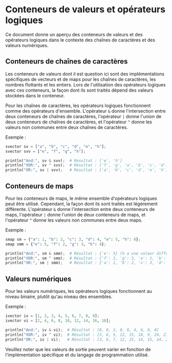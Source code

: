 # Conteneurs de valeurs et opérateurs logiques

Ce document donne un aperçu des conteneurs de valeurs et des opérateurs logiques dans le contexte des chaînes de caractères et des valeurs numériques.

## Conteneurs de chaînes de caractères

Les conteneurs de valeurs dont il est question ici sont des implémentations spécifiques de vecteurs et de maps pour les chaînes de caractères, les nombres flottants et les entiers. Lors de l'utilisation des opérateurs logiques avec ces conteneurs, la façon dont ils sont traités dépend des valeurs stockées dans le conteneur.

Pour les chaînes de caractères, les opérateurs logiques fonctionnent comme des opérateurs d'ensemble. L'opérateur `&` donne l'intersection entre deux conteneurs de chaînes de caractères, l'opérateur `|` donne l'union de deux conteneurs de chaînes de caractères, et l'opérateur `^` donne les valeurs non communes entre deux chaînes de caractères.

Exemple :

```python
svector sv = ["a", "b", "c", "d", "e", "h"];
svector svv = ["e", "f", "g", "h"];

println("And:", sv & svv);  # Résultat : ['e', 'h']
println("XOR:", sv ^ svv);  # Résultat : ['f', 'g', 'a', 'b', 'c', 'd']
println("OR:", sv | svv);   # Résultat : ['a', 'b', 'c', 'd', 'e', 'h', 'f', 'g']
```

## Conteneurs de maps

Pour les conteneurs de maps, le même ensemble d'opérateurs logiques peut être utilisé. Cependant, la façon dont ils sont traités est légèrement différente. L'opérateur `&` donne l'intersection entre deux conteneurs de maps, l'opérateur `|` donne l'union de deux conteneurs de maps, et l'opérateur `^` donne les valeurs non communes entre deux maps.

Exemple :

```python
smap sm = {"a": 1, "b": 2, "c": 3, "d": 4, "e": 5, "h": 6};
smap smm = {"e": 5, "f": 2, "g": 3, "h": 4};

println("And:", sm & smm);  # Résultat : {'e': 5} (h a une valeur différente)
println("XOR:", sm ^ smm);  # Résultat : {'f': 2, 'g': 3, 'a': 1, 'b': 2, 'c': 3, 'd': 4}
println("OR:", sm | smm);   # Résultat : {'a': 1, 'b': 2, 'c': 3, 'd': 4, 'e': 5, 'h': 6, 'f': 2, 'g': 3}
```

## Valeurs numériques

Pour les valeurs numériques, les opérateurs logiques fonctionnent au niveau binaire, plutôt qu'au niveau des ensembles.

Exemple :

```python
ivector iv = [1, 2, 3, 4, 5, 6, 7, 8, 9];
ivector vi = [2, 4, 6, 8, 10, 12, 14, 16, 18];

println("And:", iv & vi);  # Résultat : [0, 0, 2, 0, 0, 4, 6, 0, 0]
println("XOR:", iv ^ vi);  # Résultat : [3, 6, 5, 12, 15, 10, 9, 24, 27]
println("OR:", iv | vi);   # Résultat : [3, 6, 7, 12, 15, 14, 15, 24, 27]
```

Veuillez noter que les valeurs de sortie peuvent varier en fonction de l'implémentation spécifique et du langage de programmation utilisé.
